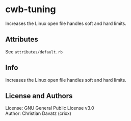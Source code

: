 # cwb-tuning

Increases the Linux open file handles soft and hard limits.

## Attributes
See `attributes/default.rb`

## Info
Increases the Linux open file handles soft and hard limits.

## License and Authors
License: GNU General Public License v3.0  
Author: Christian Davatz (crixx)